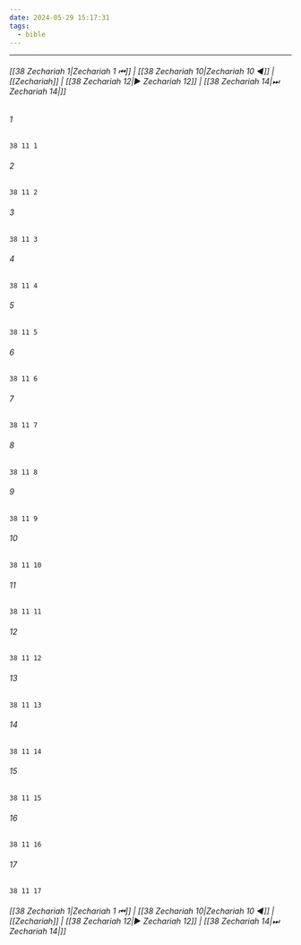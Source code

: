 ```yaml
---
date: 2024-05-29 15:17:31
tags:
  - bible
---
```

___

###### [[38 Zechariah 1|Zechariah 1 ⏮]] | [[38 Zechariah 10|Zechariah 10 ◀]] | [[Zechariah]] | [[38 Zechariah 12|▶ Zechariah 12]] | [[38 Zechariah 14|⏭ Zechariah 14|]]

###### 1
``` verse
38 11 1 
```
###### 2
``` verse
38 11 2 
```
###### 3
``` verse
38 11 3 
```
###### 4
``` verse
38 11 4 
```
###### 5
``` verse
38 11 5 
```
###### 6
``` verse
38 11 6 
```
###### 7
``` verse
38 11 7 
```
###### 8
``` verse
38 11 8 
```
###### 9
``` verse
38 11 9 
```
###### 10
``` verse
38 11 10 
```
###### 11
``` verse
38 11 11 
```
###### 12
``` verse
38 11 12 
```
###### 13
``` verse
38 11 13 
```
###### 14
``` verse
38 11 14 
```
###### 15
``` verse
38 11 15 
```
###### 16
``` verse
38 11 16 
```
###### 17
``` verse
38 11 17 
```

###### [[38 Zechariah 1|Zechariah 1 ⏮]] | [[38 Zechariah 10|Zechariah 10 ◀]] | [[Zechariah]] | [[38 Zechariah 12|▶ Zechariah 12]] | [[38 Zechariah 14|⏭ Zechariah 14|]]

